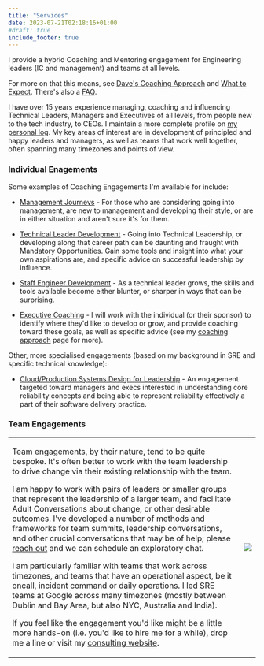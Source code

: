 ```yaml
---
title: "Services"
date: 2023-07-21T02:18:16+01:00
#draft: true
include_footer: true
---
```

I provide a hybrid Coaching and Mentoring engagement for Engineering leaders (IC and management) and teams at all levels.

For more on that this means, see [Dave's Coaching Approach](/info/coachingapproach) and [What to Expect](/info/whattoexpect). There's also a [FAQ](/faq).

I have over 15 years experience managing, coaching and influencing Technical Leaders, Managers and Executives of all levels, from people new to the tech industry, to CEOs. I maintain a more complete profile on [my personal log](https://log.andvari.net/pages/about.html). My key areas of interest are in development of principled and happy leaders and managers, as well as teams that work well together, often spanning many timezones and points of view.


### Individual Enagements

Some examples of Coaching Engagements I'm available for include:

  - [Management Journeys](/services/manager) - For those who are considering going into management, are new to management and developing their style, or are in either situation and aren't sure it's for them.

  - [Technical Leader Development](/services/tl) - Going into Technical Leadership, or developing along that career path can be daunting and fraught with Mandatory Opportunities. Gain some tools and insight into what your own aspirations are, and specific advice on successful leadership by influence.

  - [Staff Engineer Development](/services/tl/staff) - As a technical leader grows, the skills and tools available become either blunter, or sharper in ways that can be surprising. 

  - [Executive Coaching](/services/exec) - I will work with the individual (or their sponsor) to identify where they'd like to develop or grow, and provide coaching toward these goals, as well as specific advice (see my [coaching approach](/info/coachingapproach) page for more).

Other, more specialised engagements (based on my background in SRE and specific technical knowledge):

  - [Cloud/Production Systems Design for Leadership](/services/exec/systems) - An engagement targeted toward managers and execs interested in understanding core reliability concepts and being able to represent reliability effectively a part of their software delivery practice.

### Team Engagements


<table border=0>
<tr>
<td>

Team engagements, by their nature, tend to be quite bespoke. It's often better to work with the team leadership to drive change via their existing relationship with the team.

I am happy to work with pairs of leaders or smaller groups that represent the leadership of a larger team, and facilitate Adult Conversations about change, or other desirable outcomes. I've developed a number of methods and frameworks for team summits, leadership conversations, and other crucial conversations that may be of help; please <a href="/#section5">reach out</a> and we can schedule an exploratory chat.

I am particularly familiar with teams that work across timezones, and teams that have an operational aspect, be it oncall, incident command or daily operations. I led SRE teams at Google across many timezones (mostly between Dublin and Bay Area, but also NYC, Australia and India).

If you feel like the engagement you'd like might be a little more hands-on (i.e. you'd like to hire me for a while), drop me a line or visit my [consulting website](https://work.andvari.net).

</td>
<td>
<img src="/images/undraw_engineering_team.svg">
</td>
</tr>
</table>
